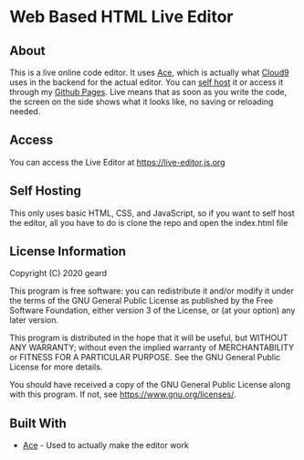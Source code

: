 # Web Based HTML Live Editor

## About

This is a live online code editor. It uses [Ace](https://ace.c9.io/), which is actually what [Cloud9](https://aws.amazon.com/cloud9/) uses in the backend for the actual editor. You can [self host](https://github.com/geard-dev/web-based-live-code-editor#self-hosting) it or access it through my [Github Pages](https://live-editor.js.org/). Live means that as soon as you write the code, the screen on the side shows what it looks like, no saving or reloading needed.

## Access

You can access the Live Editor at https://live-editor.js.org

## Self Hosting

This only uses basic HTML, CSS, and JavaScript, so if you want to self host the editor, all you have to do is clone the repo and open the index.html file

## License Information

Copyright (C) 2020 geard

This program is free software: you can redistribute it and/or modify
it under the terms of the GNU General Public License as published by
the Free Software Foundation, either version 3 of the License, or
(at your option) any later version.

This program is distributed in the hope that it will be useful,
but WITHOUT ANY WARRANTY; without even the implied warranty of
MERCHANTABILITY or FITNESS FOR A PARTICULAR PURPOSE.  See the
GNU General Public License for more details.

You should have received a copy of the GNU General Public License
along with this program.  If not, see <https://www.gnu.org/licenses/>.

## Built With

* [Ace](https://ace.c9.io/) - Used to actually make the editor work
